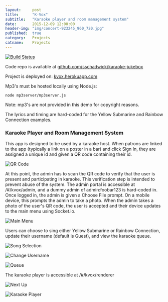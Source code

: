 ```yaml
---
layout:     post
title:      "K-Vox"
subtitle:   "Karaoke player and room management system"
date:       2015-12-09 12:00:00
header-img: "img/concert-923245_960_720.jpg"
published:  true
category:   Projects
catname:    Projects
---
```


[![Build Status](https://travis-ci.org/sschadwick/karaoke-jukebox.svg?branch=master)](https://travis-ci.org/sschadwick/karaoke-jukebox)

Code repo is available at [github.com/sschadwick/karaoke-jukebox](https://github.com/sschadwick/karaoke-jukebox)

Project is deployed on: [kvox.herokuapp.com](https://kvox.herokuapp.com/)

Mp3's must be hosted locally using Node.js:

```node mp3server/mp3server.js```

Note: mp3's are not provided in this demo for copyright reasons.

The lyrics and timing are hard-coded for the Yellow Submarine and Rainbow Connection examples.

### Karaoke Player and Room Management System
This app is designed to be used by a karaoke host. When patrons are linked to the app (typically a link on a poster in a bar) and click Sign In, they are assigned a unique id and given a QR code containing their id.

![QR Code](https://raw.githubusercontent.com/sschadwick/karaoke-jukebox/master/docs/Demo/IMG_0074.PNG "Patron's Generated QR Code")

At this point, the admin has to scan the QR code to verify that the user is present and participating in karaoke. This verification step is intended to prevent abuse of the system. The admin portal is accessible at /#/kvox/admin, and a dummy admin of admin:foobar123 is hard-coded in. Once logged in, the admin is given a Choose File prompt. On a mobile device, this prompts the admin to take a photo. When the admin takes a photo of the user's QR code, the user is accepted and their device updates to the main menu using Socket.io.

![Main Menu](https://raw.githubusercontent.com/sschadwick/karaoke-jukebox/master/docs/Demo/IMG_0076.PNG "Main Menu")

Users can choose to sing either Yellow Submarine or Rainbow Connection, update their username (default is Guest), and view the karaoke queue.

![Song Selection](https://raw.githubusercontent.com/sschadwick/karaoke-jukebox/master/docs/Demo/IMG_0079.PNG "Song Selection")

![Change Username](https://raw.githubusercontent.com/sschadwick/karaoke-jukebox/master/docs/Demo/IMG_0077.PNG "Change Username")

![Queue](https://raw.githubusercontent.com/sschadwick/karaoke-jukebox/master/docs/Demo/IMG_0078.PNG "Queue")

The karaoke player is accessible at /#/kvox/renderer

![Next Up](https://raw.githubusercontent.com/sschadwick/karaoke-jukebox/master/docs/Demo/Player.jpg "Next Up Call")

![Karaoke Player](https://raw.githubusercontent.com/sschadwick/karaoke-jukebox/master/docs/Demo/Player2.jpg "Karaoke Player")
